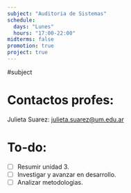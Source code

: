 ```yaml
---
subject: "Auditoria de Sistemas"
schedule:
  days: "Lunes"
  hours: "17:00-22:00"
midterms: false
promotion: true
project: true
---
```

#subject
# Contactos profes:
Julieta Suarez:
julieta.suarez@um.edu.ar


# To-do:
- [ ] Resumir unidad 3.
- [ ] Investigar y avanzar en desarrollo.
- [ ] Analizar metodologias.
